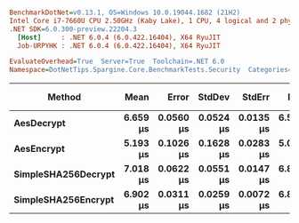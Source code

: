 ``` ini

BenchmarkDotNet=v0.13.1, OS=Windows 10.0.19044.1682 (21H2)
Intel Core i7-7660U CPU 2.50GHz (Kaby Lake), 1 CPU, 4 logical and 2 physical cores
.NET SDK=6.0.300-preview.22204.3
  [Host]     : .NET 6.0.4 (6.0.422.16404), X64 RyuJIT
  Job-URPYHK : .NET 6.0.4 (6.0.422.16404), X64 RyuJIT

EvaluateOverhead=True  Server=True  Toolchain=.NET 6.0  
Namespace=DotNetTips.Spargine.Core.BenchmarkTests.Security  Categories=Encryption  

```
|              Method |     Mean |     Error |    StdDev |    StdErr |      Min |       Q1 |   Median |       Q3 |      Max |      Op/s | CI99.9% Margin | Iterations | Kurtosis | MValue | Skewness | Rank | LogicalGroup | Baseline | Code Size |  Gen 0 |  Gen 1 | Allocated |
|-------------------- |---------:|----------:|----------:|----------:|---------:|---------:|---------:|---------:|---------:|----------:|---------------:|-----------:|---------:|-------:|---------:|-----:|------------- |--------- |----------:|-------:|-------:|----------:|
|          **AesDecrypt** | **6.659 μs** | **0.0560 μs** | **0.0524 μs** | **0.0135 μs** | **6.567 μs** | **6.623 μs** | **6.661 μs** | **6.685 μs** | **6.770 μs** | **150,176.3** |      **0.0560 μs** |      **15.00** |    **2.414** |  **2.000** |   **0.2443** |    **2** |            ***** |       **No** |      **1 KB** | **1.5717** | **0.0153** |     **14 KB** |
|          **AesEncrypt** | **5.193 μs** | **0.1026 μs** | **0.1628 μs** | **0.0283 μs** | **5.027 μs** | **5.079 μs** | **5.127 μs** | **5.396 μs** | **5.535 μs** | **192,565.8** |      **0.1026 μs** |      **33.00** |    **2.004** |  **2.636** |   **0.8440** |    **1** |            ***** |       **No** |      **1 KB** | **1.3657** | **0.0153** |     **13 KB** |
| **SimpleSHA256Decrypt** | **7.018 μs** | **0.0622 μs** | **0.0551 μs** | **0.0147 μs** | **6.893 μs** | **6.993 μs** | **7.012 μs** | **7.036 μs** | **7.114 μs** | **142,496.1** |      **0.0622 μs** |      **14.00** |    **2.983** |  **2.000** |  **-0.1871** |    **4** |            ***** |       **No** |      **0 KB** | **1.2436** | **0.0076** |     **11 KB** |
| **SimpleSHA256Encrypt** | **6.902 μs** | **0.0311 μs** | **0.0259 μs** | **0.0072 μs** | **6.832 μs** | **6.897 μs** | **6.901 μs** | **6.912 μs** | **6.948 μs** | **144,888.3** |      **0.0311 μs** |      **13.00** |    **4.937** |  **2.000** |  **-1.0262** |    **3** |            ***** |       **No** |      **0 KB** | **1.4267** |      **-** |     **13 KB** |
